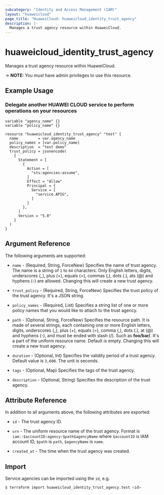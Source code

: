 ```yaml
---
subcategory: "Identity and Access Management (IAM)"
layout: "huaweicloud"
page_title: "HuaweiCloud: huaweicloud_identity_trust_agency"
description: |-
  Manages a trust agency resource within HuaweiCloud.
---
```

# huaweicloud_identity_trust_agency

Manages a trust agency resource within HuaweiCloud.

-> **NOTE:** You *must* have admin privileges to use this resource.

## Example Usage

### Delegate another HUAWEI CLOUD service to perform operations on your resources

```hcl
variable "agency_name" {}
variable "policy_name" {}

resource "huaweicloud_identity_trust_agency" "test" {
  name         = var.agency_name
  policy_names = [var.policy_name]
  description  = "test demo"
  trust_policy = jsonencode(
    {
      Statement = [
        {
          Action = [
            "sts:agencies:assume",
          ]
          Effect = "Allow"
          Principal = {
            Service = [
              "service.APIG",
            ]
          }
        },
      ]
      Version = "5.0"
    }
  )
}
```

## Argument Reference

The following arguments are supported:

* `name` - (Required, String, ForceNew) Specifies the name of trust agency. The name is a string of `1` to `64`
  characters. Only English letters, digits, underscores (_), plus (+), equals (=), commas (,), dots (.), ats (@) and
  hyphens (-) are allowed. Changing this will create a new trust agency.

* `trust_policy` - (Required, String, ForceNew) Specifies the trust policy of the trust agency. It's a JSON string.

* `policy_names` - (Required, List) Specifies a string list of one or more policy names that you would like to attach to
  the trust agency.

* `path` - (Optional, String, ForceNew) Specifies the resource path. It is made of several strings, each containing one
  or more English letters, digits, underscores (_), plus (+), equals (=), comma (,), dots (.), at (@) and hyphens (-),
  and must be ended with slash (/). Such as **foo/bar/**. It's a part of the uniform resource name. Default is empty.
  Changing this will create a new trust agency.

* `duration` - (Optional, Int) Specifies the validity period of a trust agency.
  Default value is `3,600`. The unit is seconds.

* `tags` - (Optional, Map) Specifies the tags of the trust agency.

* `description` - (Optional, String) Specifies the description of the trust agency.

## Attribute Reference

In addition to all arguments above, the following attributes are exported:

* `id` - The trust agency ID.

* `urn` - The uniform resource name of the trust agency. Format is `iam::$accountID:agency:$path$agencyName` where
  `$accountID` is IAM account ID, `$path` is `path`, `$agencyName` is `name`.

* `created_at` - The time when the trust agency was created.

## Import

Service agencies can be imported using the `id`, e.g.

```bash
$ terraform import huaweicloud_identity_trust_agency.test <id>
```
